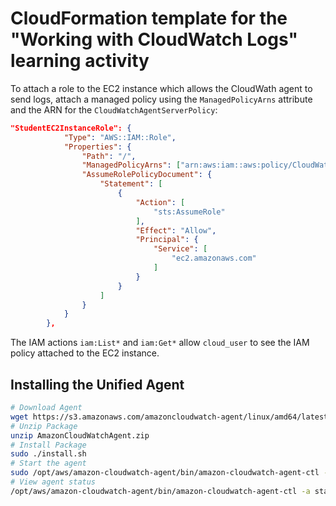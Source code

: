 # CloudFormation template for the "Working with CloudWatch Logs" learning activity

To attach a role to the EC2 instance which allows the CloudWath agent to send logs, attach a managed policy using the `ManagedPolicyArns` attribute and the ARN for the `CloudWatchAgentServerPolicy`:

```json
"StudentEC2InstanceRole": {
            "Type": "AWS::IAM::Role",
            "Properties": {
                "Path": "/",
                "ManagedPolicyArns": ["arn:aws:iam::aws:policy/CloudWatchAgentServerPolicy"],
                "AssumeRolePolicyDocument": {
                    "Statement": [
                        {
                            "Action": [
                                "sts:AssumeRole"
                            ],
                            "Effect": "Allow",
                            "Principal": {
                                "Service": [
                                    "ec2.amazonaws.com"
                                ]
                            }
                        }
                    ]
                }   
            }
        },
```

The IAM actions `iam:List*` and `iam:Get*` allow `cloud_user` to see the IAM policy attached to the EC2 instance.

## Installing the Unified Agent

```bash
# Download Agent
wget https://s3.amazonaws.com/amazoncloudwatch-agent/linux/amd64/latest/AmazonCloudWatchAgent.zip
# Unzip Package
unzip AmazonCloudWatchAgent.zip
# Install Package
sudo ./install.sh
# Start the agent
sudo /opt/aws/amazon-cloudwatch-agent/bin/amazon-cloudwatch-agent-ctl -a fetch-config -m ec2 -s
# View agent status
/opt/aws/amazon-cloudwatch-agent/bin/amazon-cloudwatch-agent-ctl -a status
```
